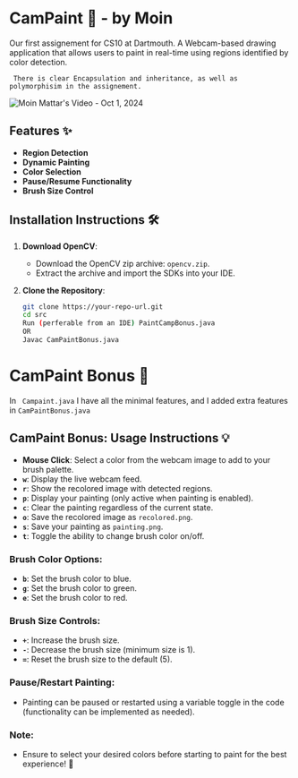 # CamPaint 🎨 - by Moin

Our first assignement for CS10 at Dartmouth. 
A Webcam-based drawing application that allows users to paint in real-time using regions identified by color detection. 

``` There is clear Encapsulation and inheritance, as well as polymorphisim in the assignement.```

![Moin Mattar's Video - Oct 1, 2024](https://github.com/user-attachments/assets/7c965ecd-4aab-421f-a130-7b85bec1f35b)

## Features ✨

- **Region Detection** 
- **Dynamic Painting**
- **Color Selection**
- **Pause/Resume Functionality**
- **Brush Size Control**

## Installation Instructions 🛠️

1. **Download OpenCV**: 
   - Download the OpenCV zip archive: `opencv.zip`.
   - Extract the archive and import the SDKs into your IDE.

2. **Clone the Repository**:
   ```bash
   git clone https://your-repo-url.git
   cd src
   Run (perferable from an IDE) PaintCampBonus.java
   OR 
   Javac CamPaintBonus.java

# CamPaint Bonus 🎨
In ``` Campaint.java``` I have all the minimal features, and I added extra features in ```CamPaintBonus.java```

## CamPaint Bonus: Usage Instructions 💡


- **Mouse Click**: Select a color from the webcam image to add to your brush palette.
- **`w`**: Display the live webcam feed.
- **`r`**: Show the recolored image with detected regions.
- **`p`**: Display your painting (only active when painting is enabled).
- **`c`**: Clear the painting regardless of the current state.
- **`o`**: Save the recolored image as `recolored.png`.
- **`s`**: Save your painting as `painting.png`.
- **`t`**: Toggle the ability to change brush color on/off.
  
### Brush Color Options:
- **`b`**: Set the brush color to blue.
- **`g`**: Set the brush color to green.
- **`e`**: Set the brush color to red.

### Brush Size Controls:
- **`+`**: Increase the brush size.
- **`-`**: Decrease the brush size (minimum size is 1).
- **`=`**: Reset the brush size to the default (5).

### Pause/Restart Painting:
- Painting can be paused or restarted using a variable toggle in the code (functionality can be implemented as needed).

### Note:
- Ensure to select your desired colors before starting to paint for the best experience! 🌈

